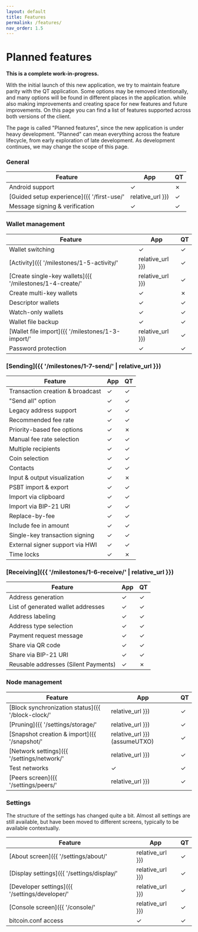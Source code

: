 ```yaml
---
layout: default
title: Features
permalink: /features/
nav_order: 1.5
---
```


# Planned features

**This is a complete work-in-progress.**

With the initial launch of this new application, we try to maintain feature parity with the QT application. Some options may be removed intentionally, and many options will be found in different places in the application. while also making improvements and creating space for new features and future improvements. On this page you can find a list of features supported across both versions of the client.

The page is called "Planned features", since the new application is under heavy development. "Planned" can mean everything across the feature lifecycle, from early exploration of late development. As development continues, we may change the scope of this page.

### General

| Feature                                                    | App     | QT      |
| ---------------------------------------------------------- | ------- | ------- |
| Android support                                            | ✓       | ✗       |
| [Guided setup experience]({{ '/first-use/' | relative_url }}) | ✓       | ✗       |
| Message signing & verification                             | ✓       | ✓       |

### Wallet management

| Feature                                                    | App     | QT      |
| ---------------------------------------------------------- | ------- | ------- |
| Wallet switching                                           | ✓       | ✓       |
| [Activity]({{ '/milestones/1-5-activity/' | relative_url }}) | ✓       | ✓       |
| [Create single-key wallets]({{ '/milestones/1-4-create/' | relative_url }}) | ✓       | ✓       |
| Create multi-key wallets                                   | ✓       | ✗       |
| Descriptor wallets                                         | ✓       | ✓       |
| Watch-only wallets                                         | ✓       | ✓       |
| Wallet file backup                                         | ✓       | ✓       |
| [Wallet file import]({{ '/milestones/1-3-import/' | relative_url }})  | ✓       | ✓       |
| Password protection                                        | ✓       | ✓       |

### [Sending]({{ '/milestones/1-7-send/' | relative_url }})

| Feature                                                    | App     | QT      |
| ---------------------------------------------------------- | ------- | ------- |
| Transaction creation & broadcast                           | ✓       | ✓       |
| "Send all" option                                          | ✓       | ✓       |
| Legacy address support                                     | ✓       | ✓       |
| Recommended fee rate                                       | ✓       | ✓       |
| Priority-based fee options                                 | ✓       | ✗       |
| Manual fee rate selection                                  | ✓       | ✓       |
| Multiple recipients                                        | ✓       | ✓       |
| Coin selection                                             | ✓       | ✓       |
| Contacts                                                   | ✓       | ✓       |
| Input & output visualization                               | ✓       | ✗       |
| PSBT import & export                                       | ✓       | ✓       |
| Import via clipboard                                       | ✓       | ✓       |
| Import via BIP-21 URI                                      | ✓       | ✓       |
| Replace-by-fee                                             | ✓       | ✓       |
| Include fee in amount                                      | ✓       | ✓       |
| Single-key transaction signing                             | ✓       | ✓       |
| External signer support via HWI                            | ✓       | ✓       |
| Time locks                                                 | ✓       | ✗       |

### [Receiving]({{ '/milestones/1-6-receive/' | relative_url }})

| Feature                                                    | App     | QT      |
| ---------------------------------------------------------- | ------- | ------- |
| Address generation                                         | ✓       | ✓       |
| List of generated wallet addresses                         | ✓       | ✓       |
| Address labeling                                           | ✓       | ✓       |
| Address type selection                                     | ✓       | ✓       |
| Payment request message                                    | ✓       | ✓       |
| Share via QR code                                          | ✓       | ✓       |
| Share via BIP-21 URI                                       | ✓       | ✓       |
| Reusable addresses (Silent Payments)                       | ✓       | ✗       |

### Node management

| Feature                                                                         | App     | QT      |
| ------------------------------------------------------------------------------- | ------- | ------- |
| [Block synchronization status]({{ '/block-clock/' | relative_url }})            | ✓       | ✓       |
| [Pruning]({{ '/settings/storage/' | relative_url }})                            | ✓       | ✓       |
| [Snapshot creation & import]({{ '/snapshot/' | relative_url }}) (assumeUTXO)    | ✓       | ✗       |
| [Network settings]({{ '/settings/network/' | relative_url }})                   | ✓       | ✓       |
| Test networks                                                                   | ✓       | ✓       |
| [Peers screen]({{ '/settings/peers/' | relative_url }})                         | ✓       | ✓       |

### Settings

The structure of the settings has changed quite a bit. Almost all settings are still available, but have been moved to different screens, typically to be available contextually.

| Feature                                                              | App     | QT      |
| -------------------------------------------------------------------- | ------- | ------- |
| [About screen]({{ '/settings/about/' | relative_url }})              | ✓       | ✓       |
| [Display settings]({{ '/settings/display/' | relative_url }})        | ✓       | ✓       |
| [Developer settings]({{ '/settings/developer/' | relative_url }})    | ✓       | ✗       |
| [Console screen]({{ '/console/' | relative_url }})                   | ✓       | ✓       |
| bitcoin.conf access                                                  | ✓       | ✓       |
